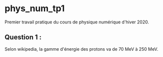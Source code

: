 # phys_num_tp1
Premier travail pratique du cours de physique numérique d'hiver 2020.
## Question 1 :
Selon wikipedia, la gamme d'énergie des protons va de 70 MeV à 250 MeV.
